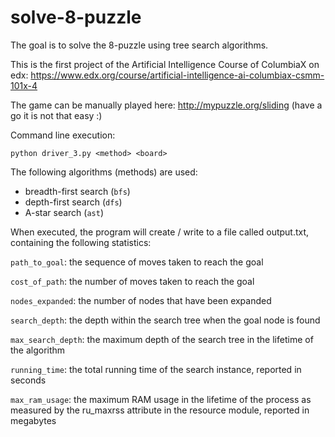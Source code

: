 # solve-8-puzzle

The goal is to solve the 8-puzzle using tree search algorithms. 

This is the first project of the Artificial Intelligence Course of ColumbiaX on edx: https://www.edx.org/course/artificial-intelligence-ai-columbiax-csmm-101x-4

The game can be manually played here: http://mypuzzle.org/sliding (have a go it is not that easy :)

Command line execution: 

`python driver_3.py <method> <board>`

The following algorithms (methods) are used:
  * breadth-first search (`bfs`)
  * depth-first search (`dfs`)
  * A-star search (`ast`)


When executed, the program will create / write to a file called output.txt, containing the following statistics:

`path_to_goal`: the sequence of moves taken to reach the goal

`cost_of_path`: the number of moves taken to reach the goal

`nodes_expanded`: the number of nodes that have been expanded

`search_depth`: the depth within the search tree when the goal node is found

`max_search_depth`:  the maximum depth of the search tree in the lifetime of the algorithm

`running_time`: the total running time of the search instance, reported in seconds

`max_ram_usage`: the maximum RAM usage in the lifetime of the process as measured by the ru_maxrss attribute in the resource module, reported in megabytes

Note: running time and max_ram_usage will vary depending on the system.

#### Example 1:

`$ python driver.py bfs 1,2,5,3,4,0,6,7,8`

`path_to_goal: ['Up', 'Left', 'Left']`

`cost_of_path: 3`

`nodes_expanded: 10`

`search_depth: 3`

`max_search_depth: 4`

`running_time: 0.00188088`

`max_ram_usage: 0.07812500`

#### Example 2:

`$ python driver.py dfs 1,2,5,3,4,0,6,7,8`

`path_to_goal: ['Up', 'Left', 'Left']`

`cost_of_path: 3`

`nodes_expanded: 181437`

`search_depth: 3`

`max_search_depth: 66125`

`running_time: 5.01608433`

`max_ram_usage: 4.23940217`


## Test Cases
All these cases should work.

#### Test Case #1

`python driver.py bfs 3,1,2,0,4,5,6,7,8`

`python driver.py dfs 3,1,2,0,4,5,6,7,8`

`python driver.py ast 3,1,2,0,4,5,6,7,8`

#### Test Case #2

`python driver.py bfs 1,2,5,3,4,0,6,7,8`

`python driver.py dfs 1,2,5,3,4,0,6,7,8`

`python driver.py ast 1,2,5,3,4,0,6,7,8`
